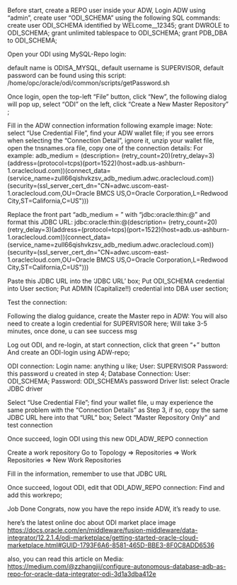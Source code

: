 Before start, create a REPO user inside your ADW,
Login ADW using “admin”, create user “ODI_SCHEMA” using the following SQL commands:
create user ODI_SCHEMA identified by WELcome__12345;
grant DWROLE to ODI_SCHEMA;
grant unlimited tablespace to ODI_SCHEMA;
grant PDB_DBA to ODI_SCHEMA;


Open your ODI using MySQL-Repo login:

default name is ODISA_MYSQL, 
default username is SUPERVISOR, 
default password can be found using this script: /home/opc/oracle/odi/common/scripts/getPassword.sh




Once login, open the top-left “File” button, click “New”, the following dialog will pop up, select “ODI” on the left, click “Create a New Master Repository” ;



Fill in the ADW connection information following example image:
Note: select “Use Credential File”, find your ADW wallet file; if you see errors when selecting the “Connection Detail”, ignore it, unzip your wallet file, open the tnsnames.ora file, copy one of the connection details:
For example:
adb_medium = (description= (retry_count=20)(retry_delay=3)(address=(protocol=tcps)(port=1522)(host=adb.us-ashburn-1.oraclecloud.com))(connect_data=(service_name=zull66qishvkzsv_adb_medium.adwc.oraclecloud.com))(security=(ssl_server_cert_dn="CN=adwc.uscom-east-1.oraclecloud.com,OU=Oracle BMCS US,O=Oracle Corporation,L=Redwood City,ST=California,C=US")))

Replace the front part “adb_medium = ” with “jdbc:oracle:thin:@” and format this JDBC URL:
jdbc:oracle:thin:@(description= (retry_count=20)(retry_delay=3)(address=(protocol=tcps)(port=1522)(host=adb.us-ashburn-1.oraclecloud.com))(connect_data=(service_name=zull66qishvkzsv_adb_medium.adwc.oraclecloud.com))(security=(ssl_server_cert_dn="CN=adwc.uscom-east-1.oraclecloud.com,OU=Oracle BMCS US,O=Oracle Corporation,L=Redwood City,ST=California,C=US")))

Paste this JDBC URL into the ‘JDBC URL’ box;
Put ODI_SCHEMA credential into User section;
Put ADMIN (Capitalize!!) credential into DBA user section;



Test the connection:




Following the dialog guidance, create the Master repo in ADW:
You will also need to create a login credential for SUPERVISOR here;
Will take 3-5 minutes, once done, u can see success msg





Log out ODI, and re-login, at start connection, click that green “+” button
 And create an ODI-login using ADW-repo;



ODI connection:
Login name: anything u like;
User: SUPERVISOR
Password: this password u created in step 4;
Database Connection:
User: ODI_SCHEMA;
Password: ODI_SCHEMA’s password
Driver list: select Oracle JDBC driver


Select “Use Credential File”; 
find your wallet file, u may experience the same problem with the “Connection Details” as Step 3, if so, copy the same JDBC URL here into that “URL” box;
Select “Master Repository Only” and test connection




Once succeed, login ODI using this new ODI_ADW_REPO connection




Create a work repository
Go to Topology => Repositories => Work Repositories => New Work Repositories

Fill in the information, remember to use that JDBC URL





Once succeed, logout ODI, edit that ODI_ADW_REPO connection:
Find and add this workrepo;


Job Done
Congrats, now you have the repo inside ADW, it’s ready to use.

here’s the latest online doc about ODI market place image
https://docs.oracle.com/en/middleware/fusion-middleware/data-integrator/12.2.1.4/odi-marketplace/getting-started-oracle-cloud-marketplace.html#GUID-1793F6A6-8581-465D-BBE3-8F0C8ADD6536

also, you can read this article on Media:
https://medium.com/@zzhangjii/configure-autonomous-database-adb-as-repo-for-oracle-data-integrator-odi-3d1a3dba412e














